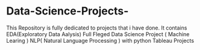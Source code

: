 # Data-Science-Projects-
This Repository is fully dedicated to projects that i have done.
It contains EDA(Exploratory Data Aalysis)
Full Fleged Data Science Project ( Machine Learing )
NLP( Natural Language Processing ) with python 
Tableau Projects
